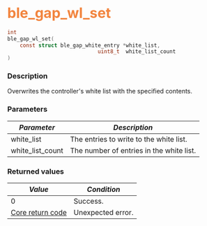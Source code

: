 ## <font color="#F2853F" style="font-size:24pt">ble\_gap\_wl\_set</font>

```c
int
ble_gap_wl_set(
    const struct ble_gap_white_entry *white_list,
                             uint8_t  white_list_count
)
```

### Description

Overwrites the controller's white list with the specified contents.

### Parameters

| *Parameter* | *Description* |
|-------------|---------------|
| white\_list | The entries to write to the white list. |
| white\_list\_count | The number of entries in the white list. |

### Returned values

| *Value* | *Condition* |
|---------|-------------|
| 0 | Success. |
| [Core return code](../../ble_hs_return_codes/#return-codes-core) | Unexpected error. |
